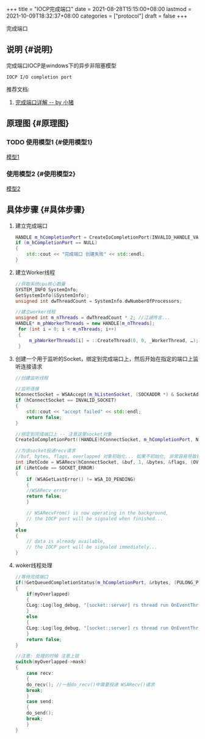 +++
title = "IOCP完成端口"
date = 2021-08-28T15:15:00+08:00
lastmod = 2021-10-09T18:32:37+08:00
categories = ["protocol"]
draft = false
+++

完成端口

<!--more-->


## 说明 {#说明}

完成端口IOCP是windows下的异步非阻塞模型

```text
IOCP I/O completion port
```

推荐文档:

1.  [完成端口详解 -- by 小猪](https://cloud.tencent.com/developer/article/1470239)


## 原理图 {#原理图}


### <span class="org-todo todo TODO">TODO</span> 使用模型1 {#使用模型1}

[模型1](/ox-hugo/type1.png)


### 使用模型2 {#使用模型2}

[模型2](/ox-hugo/type2.jpeg)


## 具体步骤 {#具体步骤}

1.  建立完成端口

    ```c++
    HANDLE m_hCompletionPort = CreateIoCompletionPort(INVALID_HANDLE_VALUE, NULL, 0, 0 );
    if (m_hCompletionPort == NULL)
    {
        std::cout << "完成端口 创建失败" << std::endl;
    }
    ```

2.  建立Worker线程

    ```c++
    //获取系统cpu核心数量
    SYSTEM_INFO SystemInfo;
    GetSystemInfo(&SystemInfo);
    unsigned int dwThreadCount = SystemInfo.dwNumberOfProcessors;

    //建立worker线程
    unsigned int m_nThreads = dwThreadCount * 2; //江湖传言...
    HANDLE* m_phWorkerThreads = new HANDLE[m_nThreads];
     for (int i = 0; i < m_nThreads; i++)
     {
         m_phWorkerThreads[i] = ::CreateThread(0, 0, _WorkerThread, …);
     }
    ```

3.  创建一个用于监听的Socket，绑定到完成端口上，然后开始在指定的端口上监听连接请求

    ```c++
    //创建监听线程

    //监听连接
    hConnectSocket = WSAAccept(m_hListenSocket, (SOCKADDR *) & SocketAddr, &nBufferSize, NULL, NULL);
    if (hConnectSocket == INVALID_SOCKET)
    {
        std::cout << "accept failed" << std::endl;
        return false;
    }

    //绑定到完成端口上 -- 注意这里socket对象
    CreateIoCompletionPort((HANDLE)hConnectSocket, m_hCompletionPort, NULL, 0);

    //为该socket投递recv请求
    //buf, bytes, flags, overlapped 对象初始化... 如果不初始化, 非常容易导致错误
    int iRetCode = WSARecv(hConnectSocket, &buf, 1, &bytes, &flags, (OVERLAPPED*)m_recvOverlapped, NULL);
    if (iRetCode == SOCKET_ERROR)
    {
        if (WSAGetLastError() != WSA_IO_PENDING)
        {
    	//WSARecv error
    	return false;
        }

        // WSARecvFrom() is now operating in the background,
        // the IOCP port will be signaled when finished...
    }
    else
    {
        // data is already available,
        // the IOCP port will be signaled immediately...
    }
    ```

4.  woker线程处理

    ```c++
    //等待完成端口
    if(!GetQueuedCompletionStatus(m_hCompletionPort, &rbytes, (PULONG_PTR) & pServerSocketItem, (LPOVERLAPPED*)&myOverlapped, INFINITE))
    {
        if(myOverlapped)
        {
    	CLog::Log(log_debug, "[socket::server] rs thread run OnEventThreadRun  WSARecvFrom() failed");
        }
        else
        {
    	CLog::Log(log_debug, "[socket::server] rs thread run OnEventThreadRun  GetQueuedCompletionStatus() failed");
        }
        return false;
    }

    //注意: 处理的时候 注意上锁
    switch(myOverlapped->mask)
    {
    	case recv:
        {
    	do_recv(); //一般do_recv()中需要投递 WSARecv()请求
    	break;
        }
    	case send:
        {
    	do_send();
    	break;
        }
    }
    ```